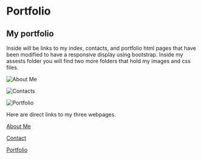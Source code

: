 # Portfolio

## My portfolio


Inside will be links to my index, contacts, and portfolio html pages that have been modified to have a responsive display using bootstrap. Inside my assests folder you will find two more folders that hold my images and css files.

![About Me](assets/images/capture1.PNG)

![Contacts](assets/images/capture2.PNG)

![Portfolio](assets/images/capture3.PNG)

Here are direct links to my three webpages.

[About Me](https://issaissa-issa.github.io/homework2/index.html)

[Contact](https://issaissa-issa.github.io/homework2/contact.html)

[Portfolio](https://issaissa-issa.github.io/homework2/portfolio.html)